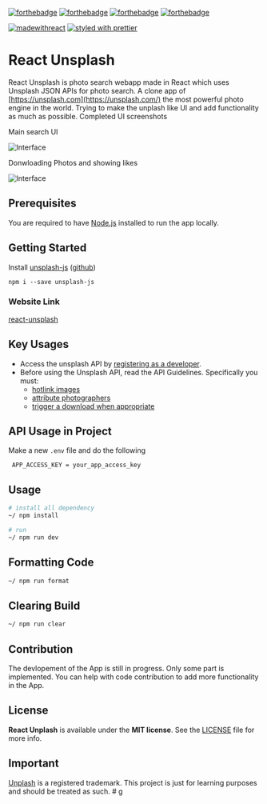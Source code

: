 [![forthebadge](https://forthebadge.com/images/badges/made-with-javascript.svg)](https://forthebadge.com) [![forthebadge](https://forthebadge.com/images/badges/uses-css.svg)](https://forthebadge.com) [![forthebadge](https://forthebadge.com/images/badges/built-with-love.svg)](https://forthebadge.com) [![forthebadge](https://forthebadge.com/images/badges/check-it-out.svg)](https://forthebadge.com)


[![madewithreact](https://img.shields.io/badge/madewith-react-green.svg)](https://reactjs.org/) [![styled with prettier](https://img.shields.io/badge/styled_with-prettier-ff69b4.svg)](https://github.com/prettier/prettier)

# React Unsplash

React Unsplash is photo search webapp made in React which uses Unsplash JSON APIs for photo search. A clone app of  [https://unsplash.com](https://unsplash.com/) the most powerful photo engine in the world. Trying to make the unplash like UI  and add functionality as much as possible. Completed UI screenshots


Main search UI

![Interface](Assets/unsplash_clone.jpg?raw=true "Web App picture")

Donwloading Photos and showing likes

![Interface](Assets/download_photos.jpg?raw=true "Web App picture")

## Prerequisites

You are required to have [Node.js](https://nodejs.org/) installed to run the app locally.

## Getting Started

Install [unsplash-js](https://github.com/unsplash/unsplash-js) ([github](https://github.com/unsplash/unsplash-js))

```
npm i --save unsplash-js
```
### Website Link
[react-unsplash](react-unsplash.now.sh)

## Key Usages 
- Access the unsplash API by  [registering as a developer](https://unsplash.com/developers).
- Before using the Unsplash API, read the API Guidelines. Specifically you must:
   - [hotlink images](https://help.unsplash.com/api-guidelines/more-on-each-guideline/guideline-hotlinking-images)
   - [attribute photographers](https://help.unsplash.com/en/articles/2511315-guideline-attribution)
   - [trigger a download when appropriate](https://help.unsplash.com/en/articles/2511258-guideline-triggering-a-download)


## API Usage in Project 
Make a new `.env` file and do the following

```
 APP_ACCESS_KEY = your_app_access_key
```

## Usage

```sh
# install all dependency
~/ npm install

# run
~/ npm run dev 
```

## Formatting Code

```sh
~/ npm run format 
```

## Clearing Build

```sh
~/ npm run clear 
```


## Contribution

The devlopement of the App is still in progress. Only some part is implemented. You can help with 
code contribution to add more functionality in the App.

## License

**React Unplash** is available under the **MIT license**. See the [LICENSE](https://github.com/junipdewan/react-unsplash/blob/master/LICENSE.md) file for more info.


## Important 

[Unplash](https://unsplash.com) is a registered trademark. This project is just for learning purposes and should be treated as such.
#   g  
 